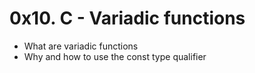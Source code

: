 # 0x10. C - Variadic functions
* What are variadic functions
* Why and how to use the const type qualifier
